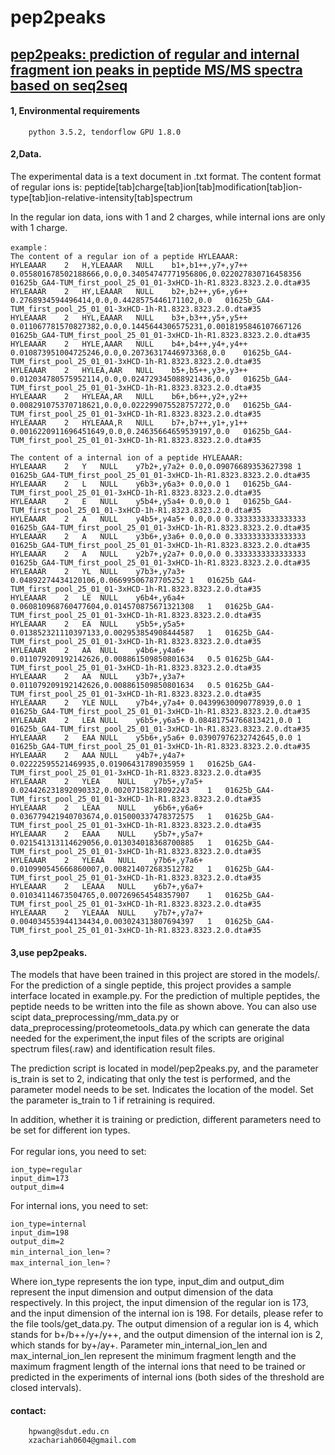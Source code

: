 # pep2peaks

## [pep2peaks: prediction of regular and internal fragment ion peaks in peptide MS/MS spectra based on seq2seq](http://)

#### 1, Environmental requirements<br/>
		python 3.5.2, tendorflow GPU 1.8.0

#### 2,Data.<br/>
   The experimental data is a text document in .txt format. 
   The content format of regular ions is: 
   peptide[tab]charge[tab]ion[tab]modification[tab]ion-type[tab]ion-relative-intensity[tab]spectrum
	
   In the regular ion data, ions with 1 and 2 charges, while internal ions are only with 1 charge.

	
	example：
	The content of a regular ion of a peptide HYLEAAAR:
	HYLEAAAR	2	H,YLEAAAR	NULL	b1+,b1++,y7+,y7++	0.055801678502188666,0.0,0.34054747771956806,0.022027830716458356	01625b_GA4-TUM_first_pool_25_01_01-3xHCD-1h-R1.8323.8323.2.0.dta#35
	HYLEAAAR	2	HY,LEAAAR	NULL	b2+,b2++,y6+,y6++	0.2768934594496414,0.0,0.4428575446171102,0.0	01625b_GA4-TUM_first_pool_25_01_01-3xHCD-1h-R1.8323.8323.2.0.dta#35
	HYLEAAAR	2	HYL,EAAAR	NULL	b3+,b3++,y5+,y5++	0.011067781570827382,0.0,0.1445644306575231,0.0018195846107667126	01625b_GA4-TUM_first_pool_25_01_01-3xHCD-1h-R1.8323.8323.2.0.dta#35
	HYLEAAAR	2	HYLE,AAAR	NULL	b4+,b4++,y4+,y4++	0.010873951004725246,0.0,0.20736317446973368,0.0	01625b_GA4-TUM_first_pool_25_01_01-3xHCD-1h-R1.8323.8323.2.0.dta#35
	HYLEAAAR	2	HYLEA,AAR	NULL	b5+,b5++,y3+,y3++	0.012034780575952114,0.0,0.024729345088921436,0.0	01625b_GA4-TUM_first_pool_25_01_01-3xHCD-1h-R1.8323.8323.2.0.dta#35
	HYLEAAAR	2	HYLEAA,AR	NULL	b6+,b6++,y2+,y2++	0.008291075370718621,0.0,0.022299075528757272,0.0	01625b_GA4-TUM_first_pool_25_01_01-3xHCD-1h-R1.8323.8323.2.0.dta#35
	HYLEAAAR	2	HYLEAAA,R	NULL	b7+,b7++,y1+,y1++	0.0016220911696451649,0.0,0.24635664659539197,0.0	01625b_GA4-TUM_first_pool_25_01_01-3xHCD-1h-R1.8323.8323.2.0.dta#35
	
	The content of a internal ion of a peptide HYLEAAAR:
	HYLEAAAR	2	Y	NULL	y7b2+,y7a2+	0.0,0.09076689353627398	1	01625b_GA4-TUM_first_pool_25_01_01-3xHCD-1h-R1.8323.8323.2.0.dta#35
	HYLEAAAR	2	L	NULL	y6b3+,y6a3+	0.0,0.0	1	01625b_GA4-TUM_first_pool_25_01_01-3xHCD-1h-R1.8323.8323.2.0.dta#35
	HYLEAAAR	2	E	NULL	y5b4+,y5a4+	0.0,0.0	1	01625b_GA4-TUM_first_pool_25_01_01-3xHCD-1h-R1.8323.8323.2.0.dta#35
	HYLEAAAR	2	A	NULL	y4b5+,y4a5+	0.0,0.0	0.3333333333333333	01625b_GA4-TUM_first_pool_25_01_01-3xHCD-1h-R1.8323.8323.2.0.dta#35
	HYLEAAAR	2	A	NULL	y3b6+,y3a6+	0.0,0.0	0.3333333333333333	01625b_GA4-TUM_first_pool_25_01_01-3xHCD-1h-R1.8323.8323.2.0.dta#35
	HYLEAAAR	2	A	NULL	y2b7+,y2a7+	0.0,0.0	0.3333333333333333	01625b_GA4-TUM_first_pool_25_01_01-3xHCD-1h-R1.8323.8323.2.0.dta#35
	HYLEAAAR	2	YL	NULL	y7b3+,y7a3+	0.04892274434120106,0.06699506787705252	1	01625b_GA4-TUM_first_pool_25_01_01-3xHCD-1h-R1.8323.8323.2.0.dta#35
	HYLEAAAR	2	LE	NULL	y6b4+,y6a4+	0.060810968760477604,0.014570875671321308	1	01625b_GA4-TUM_first_pool_25_01_01-3xHCD-1h-R1.8323.8323.2.0.dta#35
	HYLEAAAR	2	EA	NULL	y5b5+,y5a5+	0.013852321110397133,0.002953854908444587	1	01625b_GA4-TUM_first_pool_25_01_01-3xHCD-1h-R1.8323.8323.2.0.dta#35
	HYLEAAAR	2	AA	NULL	y4b6+,y4a6+	0.011079209192142626,0.008861509850801634	0.5	01625b_GA4-TUM_first_pool_25_01_01-3xHCD-1h-R1.8323.8323.2.0.dta#35
	HYLEAAAR	2	AA	NULL	y3b7+,y3a7+	0.011079209192142626,0.008861509850801634	0.5	01625b_GA4-TUM_first_pool_25_01_01-3xHCD-1h-R1.8323.8323.2.0.dta#35
	HYLEAAAR	2	YLE	NULL	y7b4+,y7a4+	0.04399630090778939,0.0	1	01625b_GA4-TUM_first_pool_25_01_01-3xHCD-1h-R1.8323.8323.2.0.dta#35
	HYLEAAAR	2	LEA	NULL	y6b5+,y6a5+	0.08481754766813421,0.0	1	01625b_GA4-TUM_first_pool_25_01_01-3xHCD-1h-R1.8323.8323.2.0.dta#35
	HYLEAAAR	2	EAA	NULL	y5b6+,y5a6+	0.03907976232742645,0.0	1	01625b_GA4-TUM_first_pool_25_01_01-3xHCD-1h-R1.8323.8323.2.0.dta#35
	HYLEAAAR	2	AAA	NULL	y4b7+,y4a7+	0.02222595521469935,0.01906431789035959	1	01625b_GA4-TUM_first_pool_25_01_01-3xHCD-1h-R1.8323.8323.2.0.dta#35
	HYLEAAAR	2	YLEA	NULL	y7b5+,y7a5+	0.024426231892090332,0.00207158218092243	1	01625b_GA4-TUM_first_pool_25_01_01-3xHCD-1h-R1.8323.8323.2.0.dta#35
	HYLEAAAR	2	LEAA	NULL	y6b6+,y6a6+	0.036779421940703674,0.015000337478372575	1	01625b_GA4-TUM_first_pool_25_01_01-3xHCD-1h-R1.8323.8323.2.0.dta#35
	HYLEAAAR	2	EAAA	NULL	y5b7+,y5a7+	0.021541313114629056,0.013034018368700885	1	01625b_GA4-TUM_first_pool_25_01_01-3xHCD-1h-R1.8323.8323.2.0.dta#35
	HYLEAAAR	2	YLEAA	NULL	y7b6+,y7a6+	0.010990545666860007,0.008214072683512782	1	01625b_GA4-TUM_first_pool_25_01_01-3xHCD-1h-R1.8323.8323.2.0.dta#35
	HYLEAAAR	2	LEAAA	NULL	y6b7+,y6a7+	0.01034114673504765,0.007269654548357907	1	01625b_GA4-TUM_first_pool_25_01_01-3xHCD-1h-R1.8323.8323.2.0.dta#35
	HYLEAAAR	2	YLEAAA	NULL	y7b7+,y7a7+	0.004034553944134434,0.003024313807694397	1	01625b_GA4-TUM_first_pool_25_01_01-3xHCD-1h-R1.8323.8323.2.0.dta#35
	
#### 3,use pep2peaks.<br/>
The models that have been trained in this project are stored in the models/.<br/>
For the prediction of a single peptide, this project provides a sample interface located in example.py. For the prediction of multiple peptides, the peptide needs to be written into the file as shown above. You can also use scipt data_preprocessing/mm_data.py or data_preprocessing/proteometools_data.py which can generate the data needed for the experiment,the input files of the scripts are original spectrum files(.raw) and identification result files.<br/>
	
The prediction script is located in model/pep2peaks.py, and the parameter is_train is set to 2, indicating that only the test is performed, and the parameter model needs to be set. Indicates the location of the model. Set the parameter is_train to 1 if retraining is required.<br/>
	
In addition, whether it is training or prediction, different parameters need to be set for different ion types.<br/><br/>
For regular ions, you need to set:<br/>

	ion_type=regular
	input_dim=173
	output_dim=4
For internal ions, you need to set:<br/>	

	ion_type=internal
	input_dim=198
	output_dim=2
	min_internal_ion_len=？
	max_internal_ion_len=？
Where ion_type represents the ion type, input_dim and output_dim represent the input dimension and output dimension of the data respectively. In this project, the input dimension of the regular ion is 173, and the input dimension of the internal ion is 198. For details, please refer to the file tools/get_data.py. The output dimension of a regular ion is 4, which stands for b+/b++/y+/y++, and the output dimension of the internal ion is 2, which stands for by+/ay+. Parameter min_internal_ion_len and max_internal_ion_len represent the minimum fragment length and the maximum fragment length of the internal ions that need to be trained or predicted in the experiments of internal ions (both sides of the threshold are closed intervals).<br/>
	
#### contact:<br/>
		hpwang@sdut.edu.cn
		xzachariah0604@gmail.com
